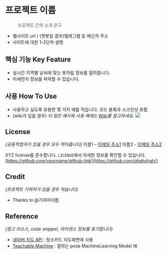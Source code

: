 # 프로젝트 이름
> 프로젝트 간략 소개 문구
- 웹사이트 url / (챗봇일 경우)텔레그램 등 메신저 주소
- 사이트에 대한 1-2단락 설명

## 핵심 기능  Key Feature
- 실시간 지역별 날씨에 맞는 옷차림 정보를 알려줍니다.
- 미세먼지 정보를 파악할 수 있습니다.

## 사용 How To Use
- 사용하고 싶도록 유용한 몇 가지 예를 적습니다. 코드 블록과 스크린샷 포함.
- (wiki가 있을 경우) _더 많은 예시와 사용 예제는 [Wiki](wiki)를 참고하세요._
![](header.png)

## License
*(공동작업자가 있을 경우 모두 적어줍니다)*
이름1 – [이메일 주소1](mailto:이메일주소@example.com)
이름2 - [이메일 주소2](mailto:이메일주소@example.com)

XYZ license를 준수합니다. ``LICENSE``에서 자세한 정보를 확인할 수 있습니다.
[https://github.com/yourname/github-link](https://github.com/ohahohah/)

## Credit
*(프로젝트 기여자가 있을 경우 적습니다)*
- Thanks to @기여자이름

## Reference
*(참고 리소스,  code snippet, 라이센스 정보를 표기합니다)*
- [네이버 지도 API](링크url) : 장소카드 지도화면에 사용
- [Teachable Machine](https://teachablemachine.withgoogle.com/) : 절하는 pose MachineLearning Model 에 
